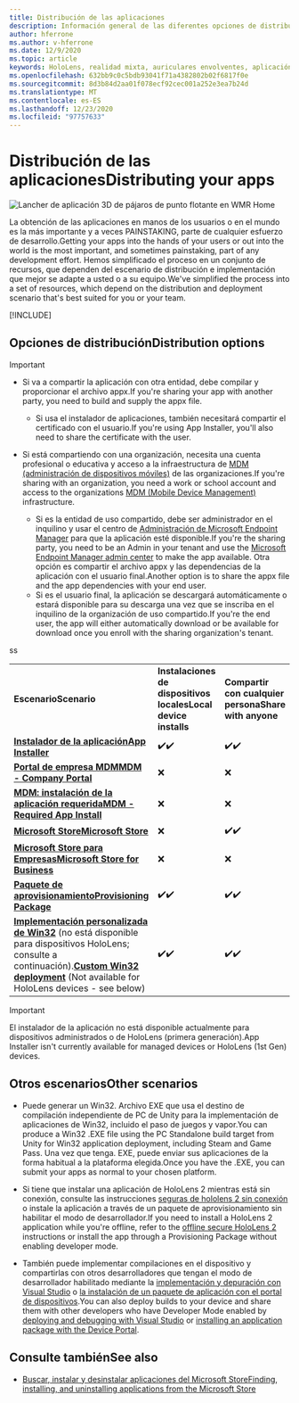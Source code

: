 ```yaml
---
title: Distribución de las aplicaciones
description: Información general de las diferentes opciones de distribución para distintas plataformas y almacenes de publicación compatibles.
author: hferrone
ms.author: v-hferrone
ms.date: 12/9/2020
ms.topic: article
keywords: HoloLens, realidad mixta, auriculares envolventes, aplicación, UWP, envío, envío, filtros, metadatos, requisitos del sistema, palabras clave, Wack, certificación, paquete, appx, comercialización
ms.openlocfilehash: 632bb9c0c5bdb93041f71a4382802b02f6817f0e
ms.sourcegitcommit: 8d3b84d2aa01f078ecf92cec001a252e3ea7b24d
ms.translationtype: MT
ms.contentlocale: es-ES
ms.lasthandoff: 12/23/2020
ms.locfileid: "97757633"
---
```

# <a name="distributing-your-apps"></a><span data-ttu-id="00c83-104">Distribución de las aplicaciones</span><span class="sxs-lookup"><span data-stu-id="00c83-104">Distributing your apps</span></span>

![Lancher de aplicación 3D de pájaros de punto flotante en WMR Home](images/distribute-hero-image.png)

<span data-ttu-id="00c83-106">La obtención de las aplicaciones en manos de los usuarios o en el mundo es la más importante y a veces PAINSTAKING, parte de cualquier esfuerzo de desarrollo.</span><span class="sxs-lookup"><span data-stu-id="00c83-106">Getting your apps into the hands of your users or out into the world is the most important, and sometimes painstaking, part of any development effort.</span></span> <span data-ttu-id="00c83-107">Hemos simplificado el proceso en un conjunto de recursos, que dependen del escenario de distribución e implementación que mejor se adapte a usted o a su equipo.</span><span class="sxs-lookup"><span data-stu-id="00c83-107">We've simplified the process into a set of resources, which depend on the distribution and deployment scenario that's best suited for you or your team.</span></span>

[!INCLUDE[](includes/before-submission.md)]

## <a name="distribution-options"></a><span data-ttu-id="00c83-108">Opciones de distribución</span><span class="sxs-lookup"><span data-stu-id="00c83-108">Distribution options</span></span>

> [!IMPORTANT]
> * <span data-ttu-id="00c83-109">Si va a compartir la aplicación con otra entidad, debe compilar y proporcionar el archivo appx.</span><span class="sxs-lookup"><span data-stu-id="00c83-109">If you're sharing your app with another party, you need to build and supply the appx file.</span></span> 
>     * <span data-ttu-id="00c83-110">Si usa el instalador de aplicaciones, también necesitará compartir el certificado con el usuario.</span><span class="sxs-lookup"><span data-stu-id="00c83-110">If you're using App Installer, you'll also need to share the certificate with the user.</span></span>
> 
> * <span data-ttu-id="00c83-111">Si está compartiendo con una organización, necesita una cuenta profesional o educativa y acceso a la infraestructura de [MDM (administración de dispositivos móviles)](https://docs.microsoft.com/hololens/hololens-enroll-mdm) de las organizaciones.</span><span class="sxs-lookup"><span data-stu-id="00c83-111">If you're sharing with an organization, you need a work or school account and access to the organizations [MDM (Mobile Device Management)](https://docs.microsoft.com/hololens/hololens-enroll-mdm) infrastructure.</span></span>  
>    * <span data-ttu-id="00c83-112">Si es la entidad de uso compartido, debe ser administrador en el inquilino y usar el centro de [Administración de Microsoft Endpoint Manager](https://docs.microsoft.com/mem/intune/apps/apps-deploy) para que la aplicación esté disponible.</span><span class="sxs-lookup"><span data-stu-id="00c83-112">If you're the sharing party, you need to be an Admin in your tenant and use the [Microsoft Endpoint Manager admin center](https://docs.microsoft.com/mem/intune/apps/apps-deploy) to make the app available.</span></span> <span data-ttu-id="00c83-113">Otra opción es compartir el archivo appx y las dependencias de la aplicación con el usuario final.</span><span class="sxs-lookup"><span data-stu-id="00c83-113">Another option is to share the appx file and the app dependencies with your end user.</span></span>
>    * <span data-ttu-id="00c83-114">Si es el usuario final, la aplicación se descargará automáticamente o estará disponible para su descarga una vez que se inscriba en el inquilino de la organización de uso compartido.</span><span class="sxs-lookup"><span data-stu-id="00c83-114">If you're the end user, the app will either automatically download or be available for download once you enroll with the sharing organization's tenant.</span></span> 

<table>
<colgroup>
    <col width="33%" />
    <col width="22%" />
    <col width="22%" />
    <col width="22%" />
</colgroup>
<tr>
    <td><span data-ttu-id="00c83-115"><strong>Escenario</strong></span><span class="sxs-lookup"><span data-stu-id="00c83-115"><strong>Scenario</strong></span></span></td>
    <td><span data-ttu-id="00c83-116"><strong>Instalaciones de dispositivos locales</strong></span><span class="sxs-lookup"><span data-stu-id="00c83-116"><strong>Local device installs</strong></span></span></td>
    <td><span data-ttu-id="00c83-117"><strong>Compartir con cualquier persona</strong></span><span class="sxs-lookup"><span data-stu-id="00c83-117"><strong>Share with anyone</strong></span></span></td>
    <td><span data-ttu-id="00c83-118"><strong>Compartir con una organización</strong></span><span class="sxs-lookup"><span data-stu-id="00c83-118"><strong>Share with an organization</strong></span></span></td>
</tr>
<tr>
    <td><span data-ttu-id="00c83-119"><a href="https://docs.microsoft.com/hololens/app-deploy-app-installer"><strong>Instalador de la aplicación</strong></span><span class="sxs-lookup"><span data-stu-id="00c83-119"><a href="https://docs.microsoft.com/hololens/app-deploy-app-installer"><strong>App Installer</strong></span></span></td>
    <td><span data-ttu-id="00c83-120">✔️</span><span class="sxs-lookup"><span data-stu-id="00c83-120">✔️</span></span></td>
    <td><span data-ttu-id="00c83-121">✔️</span><span class="sxs-lookup"><span data-stu-id="00c83-121">✔️</span></span></td>
    <td>❌</td>
</tr>
<tr>
    <td><span data-ttu-id="00c83-122"><a href="https://docs.microsoft.com/hololens/app-deploy-app-installer"><strong>Portal de empresa MDM</strong></a></span><span class="sxs-lookup"><span data-stu-id="00c83-122"><a href="https://docs.microsoft.com/hololens/app-deploy-app-installer"><strong>MDM - Company Portal</strong></a></span></span></td>
    <td>❌</td>
    <td>❌</td>
    <td><span data-ttu-id="00c83-123">✔️</span><span class="sxs-lookup"><span data-stu-id="00c83-123">✔️</span></span></td>
</tr>
<tr>
    <td><span data-ttu-id="00c83-124"><a href="https://docs.microsoft.com/hololens/app-deploy-intune"><strong>MDM: instalación de la aplicación requerida</strong></a></span><span class="sxs-lookup"><span data-stu-id="00c83-124"><a href="https://docs.microsoft.com/hololens/app-deploy-intune"><strong>MDM - Required App Install</strong></a></span></span></td>
    <td>❌</td>
    <td>❌</td>
    <td><span data-ttu-id="00c83-125">✔️</span><span class="sxs-lookup"><span data-stu-id="00c83-125">✔️</span></span></td>
</tr>
<tr>
    <td><span data-ttu-id="00c83-126"><a href="submitting-an-app-to-the-microsoft-store.md"><strong>Microsoft Store</strong></a></span><span class="sxs-lookup"><span data-stu-id="00c83-126"><a href="submitting-an-app-to-the-microsoft-store.md"><strong>Microsoft Store</strong></a></span></span></td>
    <td>❌</td>
    <td><span data-ttu-id="00c83-127">✔️</span><span class="sxs-lookup"><span data-stu-id="00c83-127">✔️</span></span></td>
    <td><span data-ttu-id="00c83-128">✔️</span><span class="sxs-lookup"><span data-stu-id="00c83-128">✔️</span></span></td><span data-ttu-id="00c83-129">s</span><span class="sxs-lookup"><span data-stu-id="00c83-129">s</span></span>
</tr>
<tr>
    <td><span data-ttu-id="00c83-130"><a href="https://docs.microsoft.com/hololens/app-deploy-store-business"><strong>Microsoft Store para Empresas</strong></a></span><span class="sxs-lookup"><span data-stu-id="00c83-130"><a href="https://docs.microsoft.com/hololens/app-deploy-store-business"><strong>Microsoft Store for Business</strong></a></span></span></td>
    <td>❌</td>
    <td>❌</td>
    <td><span data-ttu-id="00c83-131">✔️</span><span class="sxs-lookup"><span data-stu-id="00c83-131">✔️</span></span></td>
</tr>
<tr>
    <td><span data-ttu-id="00c83-132"><a href="https://docs.microsoft.com/hololens/app-deploy-provisioning-package"><strong>Paquete de aprovisionamiento</strong></a></span><span class="sxs-lookup"><span data-stu-id="00c83-132"><a href="https://docs.microsoft.com/hololens/app-deploy-provisioning-package"><strong>Provisioning Package</strong></a></span></span></td>
    <td><span data-ttu-id="00c83-133">✔️</span><span class="sxs-lookup"><span data-stu-id="00c83-133">✔️</span></span></td>
    <td><span data-ttu-id="00c83-134">✔️</span><span class="sxs-lookup"><span data-stu-id="00c83-134">✔️</span></span></td>
    <td><span data-ttu-id="00c83-135">✔️</span><span class="sxs-lookup"><span data-stu-id="00c83-135">✔️</span></span></td>
</tr>
<tr>
    <td><span data-ttu-id="00c83-136"><a href="#other-scenarios"><strong>Implementación personalizada de Win32</strong></a> (no está disponible para dispositivos HoloLens; consulte a continuación).</span><span class="sxs-lookup"><span data-stu-id="00c83-136"><a href="#other-scenarios"><strong>Custom Win32 deployment</strong></a> (Not available for HoloLens devices - see below)</span></span></td>
    <td><span data-ttu-id="00c83-137">✔️</span><span class="sxs-lookup"><span data-stu-id="00c83-137">✔️</span></span></td>
    <td><span data-ttu-id="00c83-138">✔️</span><span class="sxs-lookup"><span data-stu-id="00c83-138">✔️</span></span></td>
    <td>❌</td>
</tr>
</table>

> [!IMPORTANT]
> <span data-ttu-id="00c83-139">El instalador de la aplicación no está disponible actualmente para dispositivos administrados o de HoloLens (primera generación).</span><span class="sxs-lookup"><span data-stu-id="00c83-139">App Installer isn't currently available for managed devices or HoloLens (1st Gen) devices.</span></span>

## <a name="other-scenarios"></a><span data-ttu-id="00c83-140">Otros escenarios</span><span class="sxs-lookup"><span data-stu-id="00c83-140">Other scenarios</span></span>

* <span data-ttu-id="00c83-141">Puede generar un Win32. Archivo EXE que usa el destino de compilación independiente de PC de Unity para la implementación de aplicaciones de Win32, incluido el paso de juegos y vapor.</span><span class="sxs-lookup"><span data-stu-id="00c83-141">You can produce a Win32 .EXE file using the PC Standalone build target from Unity for Win32 application deployment, including Steam and Game Pass.</span></span> <span data-ttu-id="00c83-142">Una vez que tenga. EXE, puede enviar sus aplicaciones de la forma habitual a la plataforma elegida.</span><span class="sxs-lookup"><span data-stu-id="00c83-142">Once you have the .EXE, you can submit your apps as normal to your chosen platform.</span></span> 

* <span data-ttu-id="00c83-143">Si tiene que instalar una aplicación de HoloLens 2 mientras está sin conexión, consulte las instrucciones [seguras de hololens 2 sin conexión](https://docs.microsoft.com/hololens/hololens-common-scenarios-offline-secure) o instale la aplicación a través de un paquete de aprovisionamiento sin habilitar el modo de desarrollador.</span><span class="sxs-lookup"><span data-stu-id="00c83-143">If you need to install a HoloLens 2 application while you're offline, refer to the [offline secure HoloLens 2](https://docs.microsoft.com/hololens/hololens-common-scenarios-offline-secure) instructions or install the app through a Provisioning Package without enabling developer mode.</span></span>

* <span data-ttu-id="00c83-144">También puede implementar compilaciones en el dispositivo y compartirlas con otros desarrolladores que tengan el modo de desarrollador habilitado mediante la [implementación y depuración con Visual Studio](../develop/platform-capabilities-and-apis/using-visual-studio.md) o [la instalación de un paquete de aplicación con el portal de dispositivos](https://docs.microsoft.com/hololens/holographic-custom-apps#installing-an-application-package-with-the-device-portal).</span><span class="sxs-lookup"><span data-stu-id="00c83-144">You can also deploy builds to your device and share them with other developers who have Developer Mode enabled by [deploying and debugging with Visual Studio](../develop/platform-capabilities-and-apis/using-visual-studio.md) or [installing an application package with the Device Portal](https://docs.microsoft.com/hololens/holographic-custom-apps#installing-an-application-package-with-the-device-portal).</span></span>

## <a name="see-also"></a><span data-ttu-id="00c83-145">Consulte también</span><span class="sxs-lookup"><span data-stu-id="00c83-145">See also</span></span>
* [<span data-ttu-id="00c83-146">Buscar, instalar y desinstalar aplicaciones del Microsoft Store</span><span class="sxs-lookup"><span data-stu-id="00c83-146">Finding, installing, and uninstalling applications from the Microsoft Store</span></span>](https://docs.microsoft.com/hololens/holographic-store-apps)

